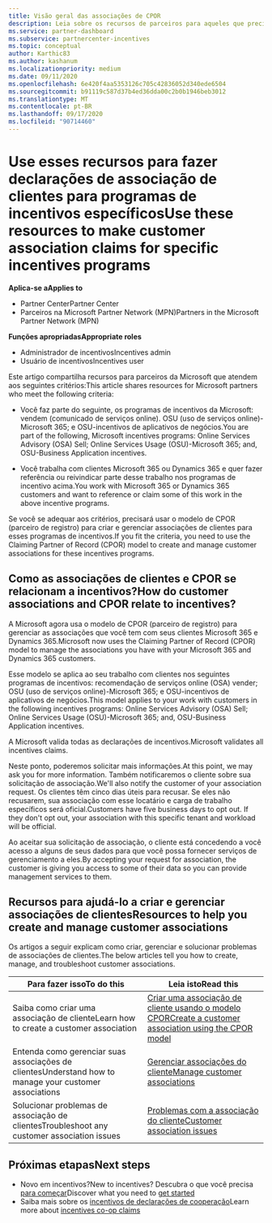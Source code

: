 ```yaml
---
title: Visão geral das associações de CPOR
description: Leia sobre os recursos de parceiros para aqueles que precisam associar clientes a programas de incentivos específicos por meio do modelo de CPOR (parceiro de registro) reivindicação.
ms.service: partner-dashboard
ms.subservice: partnercenter-incentives
ms.topic: conceptual
author: Karthic83
ms.author: kashanum
ms.localizationpriority: medium
ms.date: 09/11/2020
ms.openlocfilehash: 6e420f4aa5353126c705c42836052d340ede6504
ms.sourcegitcommit: b91119c587d37b4ed36dda00c2b0b1946beb3012
ms.translationtype: MT
ms.contentlocale: pt-BR
ms.lasthandoff: 09/17/2020
ms.locfileid: "90714460"
---
```

# <a name="use-these-resources-to-make-customer-association-claims-for-specific-incentives-programs"></a><span data-ttu-id="1d00b-103">Use esses recursos para fazer declarações de associação de clientes para programas de incentivos específicos</span><span class="sxs-lookup"><span data-stu-id="1d00b-103">Use these resources to make customer association claims for specific incentives programs</span></span>

<span data-ttu-id="1d00b-104">**Aplica-se a**</span><span class="sxs-lookup"><span data-stu-id="1d00b-104">**Applies to**</span></span>

- <span data-ttu-id="1d00b-105">Partner Center</span><span class="sxs-lookup"><span data-stu-id="1d00b-105">Partner Center</span></span>
- <span data-ttu-id="1d00b-106">Parceiros na Microsoft Partner Network (MPN)</span><span class="sxs-lookup"><span data-stu-id="1d00b-106">Partners in the Microsoft Partner Network (MPN)</span></span>

<span data-ttu-id="1d00b-107">**Funções apropriadas**</span><span class="sxs-lookup"><span data-stu-id="1d00b-107">**Appropriate roles**</span></span>

- <span data-ttu-id="1d00b-108">Administrador de incentivos</span><span class="sxs-lookup"><span data-stu-id="1d00b-108">Incentives admin</span></span>
- <span data-ttu-id="1d00b-109">Usuário de incentivos</span><span class="sxs-lookup"><span data-stu-id="1d00b-109">Incentives user</span></span>

<span data-ttu-id="1d00b-110">Este artigo compartilha recursos para parceiros da Microsoft que atendem aos seguintes critérios:</span><span class="sxs-lookup"><span data-stu-id="1d00b-110">This article shares resources for Microsoft partners who meet the following criteria:</span></span>

- <span data-ttu-id="1d00b-111">Você faz parte do seguinte, os programas de incentivos da Microsoft: vendem (comunicado de serviços online). OSU (uso de serviços online)-Microsoft 365; e OSU-incentivos de aplicativos de negócios.</span><span class="sxs-lookup"><span data-stu-id="1d00b-111">You are part of the following, Microsoft incentives programs: Online Services Advisory (OSA) Sell; Online Services Usage (OSU)-Microsoft 365; and, OSU-Business Application incentives.</span></span>

- <span data-ttu-id="1d00b-112">Você trabalha com clientes Microsoft 365 ou Dynamics 365 e quer fazer referência ou reivindicar parte desse trabalho nos programas de incentivo acima.</span><span class="sxs-lookup"><span data-stu-id="1d00b-112">You work with Microsoft 365 or Dynamics 365 customers and want to reference or claim some of this work in the above incentive programs.</span></span>

<span data-ttu-id="1d00b-113">Se você se adequar aos critérios, precisará usar o modelo de CPOR (parceiro de registro) para criar e gerenciar associações de clientes para esses programas de incentivos.</span><span class="sxs-lookup"><span data-stu-id="1d00b-113">If you fit the criteria, you need to use the Claiming Partner of Record (CPOR) model to create and manage customer associations for these incentives programs.</span></span>
 
## <a name="how-do-customer-associations-and-cpor-relate-to-incentives"></a><span data-ttu-id="1d00b-114">Como as associações de clientes e CPOR se relacionam a incentivos?</span><span class="sxs-lookup"><span data-stu-id="1d00b-114">How do customer associations and CPOR relate to incentives?</span></span>

<span data-ttu-id="1d00b-115">A Microsoft agora usa o modelo de CPOR (parceiro de registro) para gerenciar as associações que você tem com seus clientes Microsoft 365 e Dynamics 365.</span><span class="sxs-lookup"><span data-stu-id="1d00b-115">Microsoft now uses the Claiming Partner of Record (CPOR) model to manage the associations you have with your Microsoft 365 and Dynamics 365 customers.</span></span>

<span data-ttu-id="1d00b-116">Esse modelo se aplica ao seu trabalho com clientes nos seguintes programas de incentivos: recomendação de serviços online (OSA) vender; OSU (uso de serviços online)-Microsoft 365; e OSU-incentivos de aplicativos de negócios.</span><span class="sxs-lookup"><span data-stu-id="1d00b-116">This model applies to your work with customers in the following incentives programs: Online Services Advisory (OSA) Sell; Online Services Usage (OSU)-Microsoft 365; and, OSU-Business Application incentives.</span></span>

<span data-ttu-id="1d00b-117">A Microsoft valida todas as declarações de incentivos.</span><span class="sxs-lookup"><span data-stu-id="1d00b-117">Microsoft validates all incentives claims.</span></span>

<span data-ttu-id="1d00b-118">Neste ponto, poderemos solicitar mais informações.</span><span class="sxs-lookup"><span data-stu-id="1d00b-118">At this point, we may ask you for more information.</span></span> <span data-ttu-id="1d00b-119">Também notificaremos o cliente sobre sua solicitação de associação.</span><span class="sxs-lookup"><span data-stu-id="1d00b-119">We'll also notify the customer of your association request.</span></span> <span data-ttu-id="1d00b-120">Os clientes têm cinco dias úteis para recusar. Se eles não recusarem, sua associação com esse locatário e carga de trabalho específicos será oficial.</span><span class="sxs-lookup"><span data-stu-id="1d00b-120">Customers have five business days to opt out. If they don't opt out, your association with this specific tenant and workload will be official.</span></span>

<span data-ttu-id="1d00b-121">Ao aceitar sua solicitação de associação, o cliente está concedendo a você acesso a alguns de seus dados para que você possa fornecer serviços de gerenciamento a eles.</span><span class="sxs-lookup"><span data-stu-id="1d00b-121">By accepting your request for association, the customer is giving you access to some of their data so you can provide management services to them.</span></span> 

## <a name="resources-to-help-you-create-and-manage-customer-associations"></a><span data-ttu-id="1d00b-122">Recursos para ajudá-lo a criar e gerenciar associações de clientes</span><span class="sxs-lookup"><span data-stu-id="1d00b-122">Resources to help you create and manage customer associations</span></span>

<span data-ttu-id="1d00b-123">Os artigos a seguir explicam como criar, gerenciar e solucionar problemas de associações de clientes.</span><span class="sxs-lookup"><span data-stu-id="1d00b-123">The below articles tell you how to create, manage, and troubleshoot customer associations.</span></span>

|  <span data-ttu-id="1d00b-124">**Para fazer isso**</span><span class="sxs-lookup"><span data-stu-id="1d00b-124">**To do this**</span></span>  |  <span data-ttu-id="1d00b-125">**Leia isto**</span><span class="sxs-lookup"><span data-stu-id="1d00b-125">**Read this**</span></span>  |
|--------------|-----------|
| <span data-ttu-id="1d00b-126">Saiba como criar uma associação de cliente</span><span class="sxs-lookup"><span data-stu-id="1d00b-126">Learn how to create a customer association</span></span>  | [<span data-ttu-id="1d00b-127">Criar uma associação de cliente usando o modelo CPOR</span><span class="sxs-lookup"><span data-stu-id="1d00b-127">Create a customer association using the CPOR model</span></span>](submit-osa-claim.md)  |
|<span data-ttu-id="1d00b-128">Entenda como gerenciar suas associações de clientes</span><span class="sxs-lookup"><span data-stu-id="1d00b-128">Understand how to manage your customer associations</span></span>  | [<span data-ttu-id="1d00b-129">Gerenciar associações do cliente</span><span class="sxs-lookup"><span data-stu-id="1d00b-129">Manage customer associations</span></span>](incentives-manage-customer-associations.md)  |
|<span data-ttu-id="1d00b-130">Solucionar problemas de associação de clientes</span><span class="sxs-lookup"><span data-stu-id="1d00b-130">Troubleshoot any customer association issues</span></span>  | [<span data-ttu-id="1d00b-131">Problemas com a associação do cliente</span><span class="sxs-lookup"><span data-stu-id="1d00b-131">Customer association issues</span></span>](incentives-customer-association-issues.md)  |

## <a name="next-steps"></a><span data-ttu-id="1d00b-132">Próximas etapas</span><span class="sxs-lookup"><span data-stu-id="1d00b-132">Next steps</span></span>

- <span data-ttu-id="1d00b-133">Novo em incentivos?</span><span class="sxs-lookup"><span data-stu-id="1d00b-133">New to incentives?</span></span> <span data-ttu-id="1d00b-134">Descubra o que você precisa [para começar](incentives-get-started-intro.md)</span><span class="sxs-lookup"><span data-stu-id="1d00b-134">Discover what you need to [get started](incentives-get-started-intro.md)</span></span>
- <span data-ttu-id="1d00b-135">Saiba mais sobre os [incentivos de declarações de cooperação](claims-overview.md)</span><span class="sxs-lookup"><span data-stu-id="1d00b-135">Learn more about [incentives co-op claims](claims-overview.md)</span></span>
